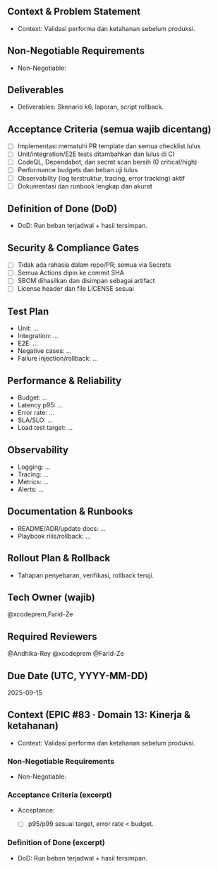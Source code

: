 <!-- AUTO:ENTERPRISE_TEMPLATE_V1 BEGIN -->
<!-- epic:#83 domain:13:Kinerja & ketahanan generated:2025-08-23T18:26:45.113Z -->
## Context & Problem Statement
- Context: Validasi performa dan ketahanan sebelum produksi.

## Non-Negotiable Requirements
- Non-Negotiable:

## Deliverables
- Deliverables: Skenario k6, laporan, script rollback.

## Acceptance Criteria (semua wajib dicentang)
- [ ] Implementasi mematuhi PR template dan semua checklist lulus
- [ ] Unit/integration/E2E tests ditambahkan dan lulus di CI
- [ ] CodeQL, Dependabot, dan secret scan bersih (0 critical/high)
- [ ] Performance budgets dan beban uji lulus
- [ ] Observability (log terstruktur, tracing, error tracking) aktif
- [ ] Dokumentasi dan runbook lengkap dan akurat

## Definition of Done (DoD)
- DoD: Run beban terjadwal + hasil tersimpan.

## Security & Compliance Gates
- [ ] Tidak ada rahasia dalam repo/PR; semua via Secrets
- [ ] Semua Actions dipin ke commit SHA
- [ ] SBOM dihasilkan dan disimpan sebagai artifact
- [ ] License header dan file LICENSE sesuai

## Test Plan
- Unit: ...
- Integration: ...
- E2E: ...
- Negative cases: ...
- Failure injection/rollback: ...

## Performance & Reliability
- Budget: ...
- Latency p95: ...
- Error rate: ...
- SLA/SLO: ...
- Load test target: ...

## Observability
- Logging: ...
- Tracing: ...
- Metrics: ...
- Alerts: ...

## Documentation & Runbooks
- README/ADR/update docs: ...
- Playbook rilis/rollback: ...

## Rollout Plan & Rollback
- Tahapan penyebaran, verifikasi, rollback teruji.

## Tech Owner (wajib)
@xcodeprem,Farid-Ze

## Required Reviewers
@Andhika-Rey @xcodeprem @Farid-Ze

## Due Date (UTC, YYYY-MM-DD)
2025-09-15
<!-- AUTO:ENTERPRISE_TEMPLATE_V1 END -->

<!-- AUTO:CONTEXT_V1 BEGIN -->
<!-- parent:#16 epic:#83 generated:2025-08-23T16:22:15.748Z -->
## Context (EPIC #83 · Domain 13: Kinerja & ketahanan)

- Context: Validasi performa dan ketahanan sebelum produksi.

### Non-Negotiable Requirements
- Non-Negotiable:

### Acceptance Criteria (excerpt)
- Acceptance:
  
  - [ ] p95/p99 sesuai target, error rate < budget.

### Definition of Done (excerpt)
- DoD: Run beban terjadwal + hasil tersimpan.

<!-- AUTO:CONTEXT_V1 END -->
